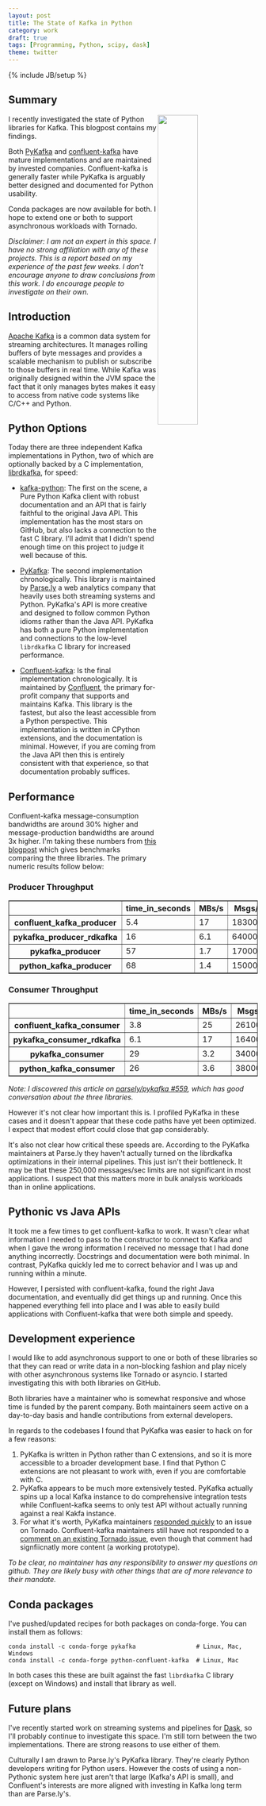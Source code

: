 ```yaml
---
layout: post
title: The State of Kafka in Python
category: work
draft: true
tags: [Programming, Python, scipy, dask]
theme: twitter
---
```

{% include JB/setup %}

Summary
-------

<img src="https://kafka.apache.org/images/logo.png"
     align="right"
     width="40%">

I recently investigated the state of Python libraries for Kafka.  This blogpost
contains my findings.

Both [PyKafka](http://pykafka.readthedocs.io/en/latest/) and
[confluent-kafka](https://github.com/confluentinc/confluent-kafka-python) have
mature implementations and are maintained by invested companies.
Confluent-kafka is generally faster while PyKafka is arguably better designed
and documented for Python usability.

Conda packages are now available for both.  I hope to extend one or both to
support asynchronous workloads with Tornado.

*Disclaimer: I am not an expert in this space.  I have no strong affiliation
with any of these projects.  This is a report based on my experience of the
past few weeks.  I don't encourage anyone to draw conclusions from this work.
I do encourage people to investigate on their own.*


Introduction
------------

[Apache Kafka](https://kafka.apache.org/) is a common data system for streaming
architectures.  It manages rolling buffers of byte messages and provides a
scalable mechanism to publish or subscribe to those buffers in real time.
While Kafka was originally designed within the JVM space the fact that it only
manages bytes makes it easy to access from native code systems like C/C++ and
Python.


Python Options
--------------

Today there are three independent Kafka implementations in Python, two of which
are optionally backed by a C implementation,
[librdkafka](https://github.com/edenhill/librdkafka), for speed:

-  [kafka-python](https://kafka-python.readthedocs.io/en/master/): The first on
   the scene, a Pure Python Kafka client with robust documentation and an API
   that is fairly faithful to the original Java API.  This implementation has
   the most stars on GitHub, but also lacks a connection to the fast C library.
   I'll admit that I didn't spend enough time on this project to judge it well
   because of this.

-  [PyKafka](http://pykafka.readthedocs.io/en/latest/): The second
   implementation chronologically.  This library is maintained by
   [Parse.ly](https://www.parse.ly/) a web analytics company that heavily uses
   both streaming systems and Python.  PyKafka's API is more creative and
   designed to follow common Python idioms rather than the Java API.  PyKafka
   has both a pure Python implementation and connections to the low-level
   `librdkafka` C library for increased performance.

-  [Confluent-kafka](https://github.com/confluentinc/confluent-kafka-python):
   Is the final implementation chronologically.  It is maintained by
   [Confluent](https://www.confluent.io/home), the primary for-profit company
   that supports and maintains Kafka.  This library is the fastest, but also
   the least accessible from a Python perspective.  This implementation is
   written in CPython extensions, and the documentation is minimal.  However,
   if you are coming from the Java API then this is entirely consistent with
   that experience, so that documentation probably suffices.


Performance
-----------

Confluent-kafka message-consumption bandwidths are around 30% higher and
message-production bandwidths are around 3x higher.  I'm taking these numbers
from [this
blogpost](http://activisiongamescience.github.io/2016/06/15/Kafka-Client-Benchmarking/)
which gives benchmarks comparing the three libraries.  The primary numeric
results follow below:


### Producer Throughput

<table border="1" class="dataframe">
  <thead>
    <tr style="text-align: right;">
      <th></th>
      <th>time_in_seconds</th>
      <th>MBs/s</th>
      <th>Msgs/s</th>
    </tr>
  </thead>
  <tbody>
    <tr>
      <th>confluent_kafka_producer</th>
      <td>5.4</td>
      <td>17</td>
      <td>183000</td>
    </tr>
    <tr>
      <th>pykafka_producer_rdkafka</th>
      <td>16</td>
      <td>6.1</td>
      <td>64000</td>
    </tr>
    <tr>
      <th>pykafka_producer</th>
      <td>57</td>
      <td>1.7</td>
      <td>17000</td>
    </tr>
    <tr>
      <th>python_kafka_producer</th>
      <td>68</td>
      <td>1.4</td>
      <td>15000</td>
    </tr>
  </tbody>
</table>


### Consumer Throughput

<table border="1" class="dataframe">
  <thead>
    <tr style="text-align: right;">
      <th></th>
      <th>time_in_seconds</th>
      <th>MBs/s</th>
      <th>Msgs/s</th>
    </tr>
  </thead>
  <tbody>
    <tr>
      <th>confluent_kafka_consumer</th>
      <td>3.8</td>
      <td>25</td>
      <td>261000</td>
    </tr>
    <tr>
      <th>pykafka_consumer_rdkafka</th>
      <td>6.1</td>
      <td>17</td>
      <td>164000</td>
    </tr>
    <tr>
      <th>pykafka_consumer</th>
      <td>29</td>
      <td>3.2</td>
      <td>34000</td>
    </tr>
    <tr>
      <th>python_kafka_consumer</th>
      <td>26</td>
      <td>3.6</td>
      <td>38000</td>
    </tr>
  </tbody>
</table>


*Note: I discovered this article on [parsely/pykafka #559](https://github.com/Parsely/pykafka/issues/559), which has good conversation about the three libraries.*

However it's not clear how important this is.  I profiled PyKafka in these
cases and it doesn't appear that these code paths have yet been optimized.  I
expect that modest effort could close that gap considerably.

It's also not clear how critical these speeds are.  According to the PyKafka
maintainers at Parse.ly they haven't actually turned on the librdkafka
optimizations in their internal pipelines.  This just isn't their bottleneck.
It may be that these 250,000 messages/sec limits are not significant in most
applications.  I suspect that this matters more in bulk analysis workloads than
in online applications.


Pythonic vs Java APIs
---------------------

It took me a few times to get confluent-kafka to work.  It wasn't clear what
information I needed to pass to the constructor to connect to Kafka and when I
gave the wrong information I received no message that I had done anything
incorrectly.  Docstrings and documentation were both minimal.  In contrast,
PyKafka quickly led me to correct behavior and I was up and running within
a minute.

However, I persisted with confluent-kafka, found the right Java documentation,
and eventually did get things up and running.  Once this happened everything
fell into place and I was able to easily build applications with
Confluent-kafka that were both simple and speedy.


Development experience
----------------------

I would like to add asynchronous support to one or both of these libraries so
that they can read or write data in a non-blocking fashion and play nicely with
other asynchronous systems like Tornado or asyncio.  I started investigating
this with both libraries on GitHub.

Both libraries have a maintainer who is somewhat responsive and whose time is
funded by the parent company.  Both maintainers seem active on a day-to-day
basis and handle contributions from external developers.

In regards to the codebases I found that PyKafka was easier to hack on for a
few reasons:

1.  PyKafka is written in Python rather than C extensions, and so it is more
    accessible to a broader development base.  I find that Python C extensions
    are not pleasant to work with, even if you are comfortable with C.
2.  PyKafka appears to be much more extensively tested.  PyKafka actually spins
    up a local Kafka instance to do comprehensive integration tests while
    Confluent-kafka seems to only test API without actually running against a
    real Kakfa instance.
3.  For what it's worth, PyKafka maintainers [responded
    quickly](https://github.com/Parsely/pykafka/issues/731) to an issue on
    Tornado.  Confluent-kafka maintainers still have not responded to a
    [comment on an existing Tornado
    issue](https://github.com/confluentinc/confluent-kafka-python/issues/100#issuecomment-334152182),
    even though that comment had signfiicnatly more content (a working
    prototype).

*To be clear, no maintainer has any responsibility to answer my questions on
github.  They are likely busy with other things that are of more relevance to
their mandate.*


Conda packages
--------------

I've pushed/updated recipes for both packages on conda-forge.  You can install
them as follows:

    conda install -c conda-forge pykafka                 # Linux, Mac, Windows
    conda install -c conda-forge python-confluent-kafka  # Linux, Mac

In both cases this these are built against the fast `librdkafka` C library
(except on Windows) and install that library as well.


Future plans
------------

I've recently started work on streaming systems and pipelines for
[Dask](http://dask.pydata.org/en/latest/), so I'll probably continue to
investigate this space.  I'm still torn between the two implementations.  There
are strong reasons to use either of them.

Culturally I am drawn to Parse.ly's PyKafka library.  They're clearly Python
developers writing for Python users.  However the costs of using a non-Pythonic
system here just aren't that large (Kafka's API is small), and Confluent's
interests are more aligned with investing in Kafka long term than are
Parse.ly's.
